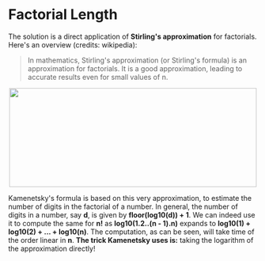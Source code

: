 # Factorial Length

The solution is a direct application of **Stirling's approximation** for factorials. Here's an overview (credits: wikipedia):
> In mathematics, Stirling's approximation (or Stirling's formula) is an approximation for factorials. It is a good approximation, leading to accurate results even for small values of n.

<p align="center">
  <img width="500" height="200" src="https://wikimedia.org/api/rest_v1/media/math/render/svg/7fe20ccef4b13b2fc2b79b752fb595da6d855de2">
</p>

Kamenetsky's formula is based on this very approximation, to estimate the number of digits in the factorial of a number. In general, the number of digits 
in a number, say **d**, is given by **floor(log10(d)) + 1**. We can indeed use it to compute the same for **n!** as **log10(1.2..(n - 1).n)** expands to 
**log10(1) + log10(2) + ... + log10(n)**. The computation, as can be seen, will take time of the order linear in **n**. **The trick Kamenetsky uses is:** taking the
logarithm of the approximation directly!
